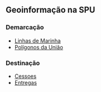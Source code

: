 <link rel="apple-touch-icon" sizes="57x57" href="favicon/apple-icon-57x57.png">
<link rel="apple-touch-icon" sizes="60x60" href="favicon//apple-icon-60x60.png">
<link rel="apple-touch-icon" sizes="72x72" href="favicon//apple-icon-72x72.png">
<link rel="apple-touch-icon" sizes="76x76" href="favicon//apple-icon-76x76.png">
<link rel="apple-touch-icon" sizes="114x114" href="favicon//apple-icon-114x114.png">
<link rel="apple-touch-icon" sizes="120x120" href="favicon//apple-icon-120x120.png">
<link rel="apple-touch-icon" sizes="144x144" href="favicon//apple-icon-144x144.png">
<link rel="apple-touch-icon" sizes="152x152" href="favicon//apple-icon-152x152.png">
<link rel="apple-touch-icon" sizes="180x180" href="favicon//apple-icon-180x180.png">
<link rel="icon" type="image/png" sizes="192x192"  href="favicon//android-icon-192x192.png">
<link rel="icon" type="image/png" sizes="32x32" href="favicon//favicon-32x32.png">
<link rel="icon" type="image/png" sizes="96x96" href="favicon//favicon-96x96.png">
<link rel="icon" type="image/png" sizes="16x16" href="favicon//favicon-16x16.png">
<link rel="manifest" href="favicon//manifest.json">
<meta name="msapplication-TileColor" content="#ffffff">
<meta name="msapplication-TileImage" content="favicon//ms-icon-144x144.png">
<meta name="theme-color" content="#ffffff">

Geoinformação na SPU
-----

### Demarcação
  - [Linhas de Marinha](https://geospu.github.io/SPUData/demarcacao/linhas)
  - [Polígonos da União](http://geospu.github.io/SPUData/demarcacao/polUniao)
    
### Destinação
  - [Cessoes](https://geospu.github.io/SPUData/destinacao/cessoes)
  - [Entregas](https://geospu.github.io/SPUData/destinacao/entregas)
